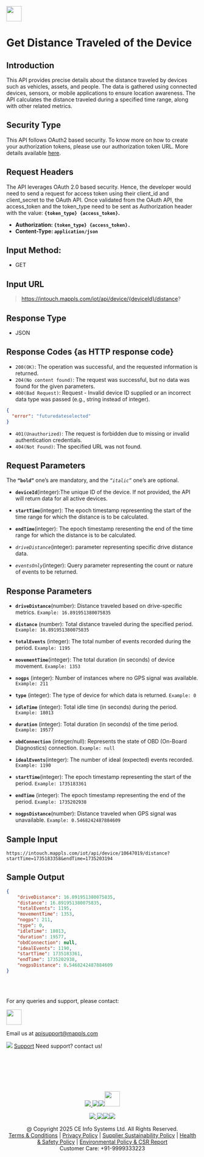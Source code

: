 
[<img src="https://about.mappls.com/about/images/MAPPLS-MapmyIndia-logo.png" height="40"/> </p>](https://about.mappls.com/api/)

# Get Distance Traveled of the Device

## **Introduction**

This API provides precise details about the distance traveled by devices such as vehicles, assets, and people. The data is gathered using connected devices, sensors, or mobile applications to ensure location awareness. The API calculates the distance traveled during a specified time range, along with other related metrics.

## **Security Type**
This API follows OAuth2 based security. To know more on how to create your authorization tokens, please use our authorization token URL. More details available [here](https://github.com/mappls-api/mappls-rest-apis/tree/main/mappls-token-generation-api).

## **Request Headers**

The API leverages OAuth 2.0 based security. Hence, the developer would need to send a request for access token using their client_id and client_secret to the OAuth API. Once validated from the OAuth API, the access_token and the token_type need to be sent as Authorization header with the value: **`{token_type} {access_token}`.**

- **Authorization: `{token_type} {access_token}.`**
- **Content-Type: `application/json`**


## **Input Method:** 
- GET

## **Input URL**

> https://intouch.mappls.com/iot/api/device​/{deviceId}​/distance?

## **Response Type**
- JSON

## **Response Codes {as HTTP response code}**

- `200(OK)`: The operation was successful, and the requested information is returned.
- `204(No content found)`: The request was successful, but no data was found for the given parameters.
- `400(Bad Request)`: Request - Invalid device ID supplied or an incorrect data type was passed (e.g., string instead of integer).

```json
{
  "error": "futuredateselected"
}
```
- `401(Unauthorized)`: The request is forbidden due to missing or invalid authentication credentials.
- `404(Not Found)`: The specified URL was not found.

## **Request Parameters**

The **`“bold”`** one’s are mandatory, and the *`“italic”`* one’s are optional.

- **`deviceId`**(integer):The unique ID of the device. If not provided, the API will return data for all active devices.

- **`startTime`**(integer): The epoch timestamp representing the start of the time range for which the distance is to be calculated.

- **`endTime`**(integer): The epoch timestamp reresenting the end of the time range for which the distance is to be calculated.

- *`driveDistance`*(integer): parameter representing specific drive distance data.

- *`eventsOnly`*(integer): Query parameter representing the count or nature of events to be returned.


## **Response Parameters**

- **`driveDistance`**(number): Distance traveled based on drive-specific metrics. `Example: 16.891951380075835`

- **`distance`** (number): Total distance traveled during the specified period. `Example: 16.891951380075835`

- **`totalEvents`** (integer): The total number of events recorded during the period. `Example: 1195`

- **`movementTime`**(integer): The total duration (in seconds) of device movement. `Example: 1353`

- **`nogps`** (integer): Number of instances where no GPS signal was available. `Example: 211`

- **`type`** (integer): The type of device for which data is returned. `Example: 0`

- **`idleTime`** (integer): Total idle time (in seconds) during the period. `Example: 18013`

- **`duration`** (integer): Total duration (in seconds) of the time period. `Example: 19577`

- **`obdConnection`** (integer/null): Represents the state of OBD (On-Board Diagnostics) connection. `Example: null`

- **`idealEvents`**(integer): The number of ideal (expected) events recorded. `Example: 1190`

- **`startTime`**(integer): The epoch timestamp representing the start of the period. `Example: 1735183361`

- **`endTime`** (integer): The epoch timestamp representing the end of the period. `Example: 1735202938`

- **`nogpsDistance`**(number): Distance traveled when GPS signal was unavailable. `Example: 0.5468242487884609`

## **Sample Input**

```
https://intouch.mappls.com/iot/api/device/10647019/distance?startTime=1735183358&endTime=1735203194
```

## **Sample Output**

```json
{
    "driveDistance": 16.891951380075835,
    "distance": 16.891951380075835,
    "totalEvents": 1195,
    "movementTime": 1353,
    "nogps": 211,
    "type": 0,
    "idleTime": 18013,
    "duration": 19577,
    "obdConnection": null,
    "idealEvents": 1190,
    "startTime": 1735183361,
    "endTime": 1735202938,
    "nogpsDistance": 0.5468242487884609
}
```



<br></br>

For any queries and support, please contact: 

[<img src="https://about.mappls.com/images/mappls-logo.svg" height="40"/> </p>](https://about.mappls.com/api/)
Email us at [apisupport@mappls.com](mailto:apisupport@mappls.com)


![](https://www.mapmyindia.com/api/img/icons/support.png)
[Support](https://about.mappls.com/contact/)
Need support? contact us!

<br></br>


<br></br>

[<p align="center"> <img src="https://www.mapmyindia.com/api/img/icons/stack-overflow.png"/> ](https://stackoverflow.com/questions/tagged/mappls-api)[![](https://www.mapmyindia.com/api/img/icons/blog.png)](https://about.mappls.com/blog/)[![](https://www.mapmyindia.com/api/img/icons/gethub.png)](https://github.com/Mappls-api)[<img src="https://mmi-api-team.s3.ap-south-1.amazonaws.com/API-Team/npm-logo.one-third%5B1%5D.png" height="40"/> </p>](https://www.npmjs.com/org/mapmyindia) 



[<p align="center"> <img src="https://www.mapmyindia.com/june-newsletter/icon4.png"/> ](https://www.facebook.com/Mapplsofficial)[![](https://www.mapmyindia.com/june-newsletter/icon2.png)](https://twitter.com/mappls)[![](https://www.mapmyindia.com/newsletter/2017/aug/llinkedin.png)](https://www.linkedin.com/company/mappls/)[![](https://www.mapmyindia.com/june-newsletter/icon3.png)](https://www.youtube.com/channel/UCAWvWsh-dZLLeUU7_J9HiOA)




<div align="center">@ Copyright 2025 CE Info Systems Ltd. All Rights Reserved.</div>

<div align="center"> <a href="https://about.mappls.com/api/terms-&-conditions">Terms & Conditions</a> | <a href="https://about.mappls.com/about/privacy-policy">Privacy Policy</a> | <a href="https://about.mappls.com/pdf/mapmyIndia-sustainability-policy-healt-labour-rules-supplir-sustainability.pdf">Supplier Sustainability Policy</a> | <a href="https://about.mappls.com/pdf/Health-Safety-Management.pdf">Health & Safety Policy</a> | <a href="https://about.mappls.com/pdf/Environment-Sustainability-Policy-CSR-Report.pdf">Environmental Policy & CSR Report</a>

<div align="center">Customer Care: +91-9999333223</div>

